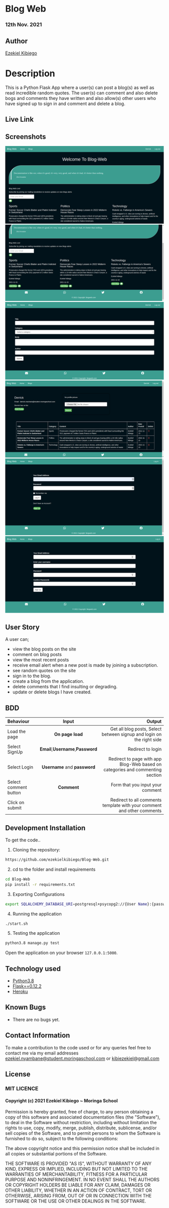# Blog Web 

### 12th Nov. 2021

## Author

[Ezekiel Kibiego](https://github.com/ezekielkibiego)

# Description
This  is a Python Flask App where a user(s) can post a blog(s) as well as read incredible random quotes. The user(s) can comment and also delete bogs and comments they have written and also allow(s) other users who have signed up to sign in and comment and delete a blog.

## Live Link


## Screenshots

<img src="app/static/images/Screenshot (1).png">
<img src="app/static/images/Screenshot (2).png">
<img src="app/static/images/Screenshot (3).png">
<img src="app/static/images/Screenshot (4).png">
<img src="app/static/images/Screenshot (5).png">
<img src="app/static/images/Screenshot (6).png">




## User Story
  A user can;
* view the blog posts on the site
* comment on blog posts
* view the most recent posts
* receive email alert when a new post is made by joining a subscription.
* see random quotes on the site
* sign in to the blog.
* create a blog from the application.
* delete comments that I find insulting or degrading.
* update or delete blogs I have created.

## BDD

| Behaviour | Input | Output |
| :---------------- | :---------------: | ------------------: |
| Load the page | **On page load** | Get all blog posts, Select between signup and login on the right side|
| Select SignUp| **Email**,**Username**,**Password** | Redirect to login|
| Select Login | **Username** and **password** | Redirect to page with app Blog-Web based on categories and commenting section|
| Select comment button | **Comment** | Form that you input your comment|
| Click on submit |  | Redirect to all comments template with your comment and other comments|





## Development Installation
To get the code..

1. Cloning the repository:
  ```bash
  https://github.com/ezekielkibiego/Blog-Web.git
  ```
2. cd to the folder and install requirements
  ```bash
  cd Blog-Web
  pip install -r requirements.txt
  ```
3. Exporting Configurations
  ```bash
  export SQLALCHEMY_DATABASE_URI=postgresql+psycopg2://{User Name}:{password}@localhost/{database name}
  ```
4. Running the application
  ```bash
  ./start.sh
  ```
5. Testing the application
  ```bash
  python3.8 manage.py test
  ```
Open the application on your browser `127.0.0.1:5000`.


## Technology used

* [Python3.8](https://www.python.org/)
* [Flask==0.12.2](http://flask.pocoo.org/)
* [Heroku](https://heroku.com)


## Known Bugs
* There are no bugs yet.

## Contact Information 

To make a contribution to the code used or for any queries feel free to contact me via my email addresses ezekiel.nyambane@student.moringaschool.com or kibiezekiel@gmail.com

## License

### MIT LICENCE

#### Copyright (c) 2021 **Ezekiel Kibiego** ~ Moringa School

Permission is hereby granted, free of charge, to any person obtaining a copy of this software and associated documentation files (the "Software"), to deal in the Software without restriction, including without limitation the rights to use, copy, modify, merge, publish, distribute, sublicense, and/or sell copies of the Software, and to permit persons to whom the Software is furnished to do so, subject to the following conditions:

The above copyright notice and this permission notice shall be included in all copies or substantial portions of the Software.

THE SOFTWARE IS PROVIDED "AS IS", WITHOUT WARRANTY OF ANY KIND, EXPRESS OR IMPLIED, INCLUDING BUT NOT LIMITED TO THE WARRANTIES OF MERCHANTABILITY, FITNESS FOR A PARTICULAR PURPOSE AND NONINFRINGEMENT. IN NO EVENT SHALL THE AUTHORS OR COPYRIGHT HOLDERS BE LIABLE FOR ANY CLAIM, DAMAGES OR OTHER LIABILITY, WHETHER IN AN ACTION OF CONTRACT, TORT OR 
OTHERWISE, ARISING FROM, OUT OF OR IN CONNECTION WITH THE SOFTWARE OR THE USE OR OTHER DEALINGS IN THE SOFTWARE.